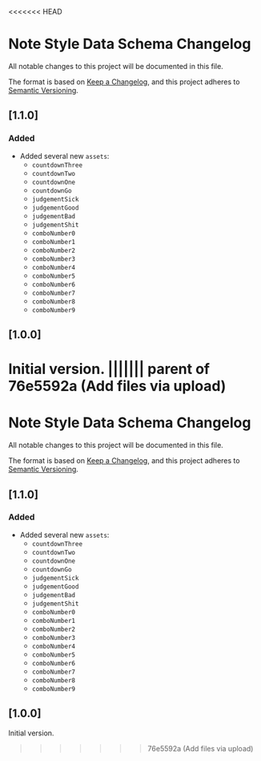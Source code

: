<<<<<<< HEAD
# Note Style Data Schema Changelog

All notable changes to this project will be documented in this file.

The format is based on [Keep a Changelog](https://keepachangelog.com/en/1.0.0/),
and this project adheres to [Semantic Versioning](https://semver.org/spec/v2.0.0.html).

## [1.1.0]
### Added
- Added several new `assets`:
  - `countdownThree`
  - `countdownTwo`
  - `countdownOne`
  - `countdownGo`
  - `judgementSick`
  - `judgementGood`
  - `judgementBad`
  - `judgementShit`
  - `comboNumber0`
  - `comboNumber1`
  - `comboNumber2`
  - `comboNumber3`
  - `comboNumber4`
  - `comboNumber5`
  - `comboNumber6`
  - `comboNumber7`
  - `comboNumber8`
  - `comboNumber9`

## [1.0.0]
Initial version.
||||||| parent of 76e5592a (Add files via upload)
=======
# Note Style Data Schema Changelog

All notable changes to this project will be documented in this file.

The format is based on [Keep a Changelog](https://keepachangelog.com/en/1.0.0/),
and this project adheres to [Semantic Versioning](https://semver.org/spec/v2.0.0.html).

## [1.1.0]
### Added
- Added several new `assets`:
  - `countdownThree`
  - `countdownTwo`
  - `countdownOne`
  - `countdownGo`
  - `judgementSick`
  - `judgementGood`
  - `judgementBad`
  - `judgementShit`
  - `comboNumber0`
  - `comboNumber1`
  - `comboNumber2`
  - `comboNumber3`
  - `comboNumber4`
  - `comboNumber5`
  - `comboNumber6`
  - `comboNumber7`
  - `comboNumber8`
  - `comboNumber9`

## [1.0.0]
Initial version.
>>>>>>> 76e5592a (Add files via upload)
